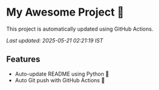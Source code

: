 # My Awesome Project 🚀

This project is automatically updated using GitHub Actions.

_Last updated: 2025-05-21 02:21:19 IST_

## Features
- Auto-update README using Python 🐍
- Auto Git push with GitHub Actions 🤖

